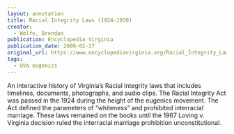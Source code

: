 ```yaml
---
layout: annotation
title: Racial Integrity Laws (1924-1930)
creator:
  - Wolfe, Brendan
publication: Encyclopedia Virginia
publication_date: 2009-02-17
original_url: https://www.encyclopediavirginia.org/Racial_Integrity_Laws_of_the_1920s#start_entry
tags:
  - UVa eugenics
---
```

An interactive history of Virginia’s Racial integrity laws that includes timelines, documents, photographs, and audio clips. The Racial Integrity Act was passed in the 1924 during the height of the eugenics movement. The Act defined the parameters of “whiteness” and prohibited interracial marriage. These laws remained on the books until the 1967 Loving v. Virginia decision ruled the interracial marriage prohibition unconstitutional.
